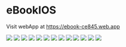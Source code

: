 # eBookIOS
Visit webApp at https://ebook-ce845.web.app

![](appDemo/AppLogo.png)
![](appDemo/LoadScreen.png)
![](appDemo/AppLogin.png)
![](appDemo/AppFavoritesScreen.png)
![](appDemo/AppBookLibrary.png)
![](appDemo/addBook1.png)
![](appDemo/addBook2.png)
![](appDemo/searchByTitle.png)
![](appDemo/Remove.png)
![](appDemo/createNewUser.png)
![](appDemo/createNewUser2.png)
![](appDemo/Reccomendation.png)
![](appDemo/Reccomendation2.png)



